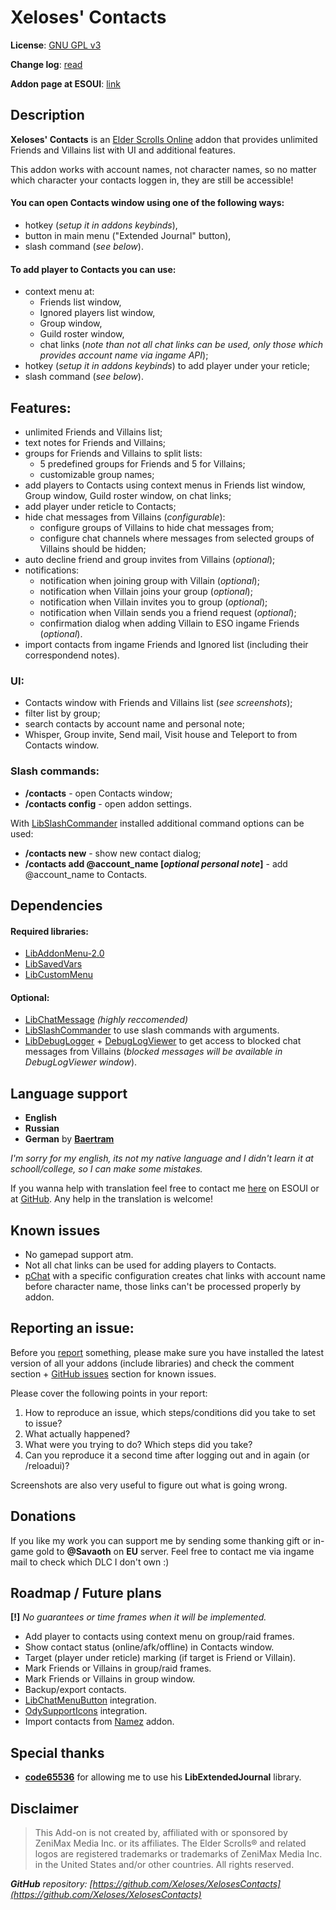 # Xeloses' Contacts

**License**: [GNU GPL v3](https://github.com/Xeloses/XelosesContacts/blob/main/LICENSE)

**Change log**: [read](https://github.com/Xeloses/XelosesContacts/blob/master/CHANGELOG.md)

**Addon page at ESOUI**: [link](https://www.esoui.com/downloads/info4025-XelosesContacts.html)

## Description

**Xeloses' Contacts** is an [Elder Scrolls Online](https://www.elderscrollsonline.com) addon that provides unlimited Friends and Villains list with UI and additional features.

This addon works with account names, not character names, so no matter which character your contacts loggen in, they are still be accessible!

#### You can open Contacts window using one of the following ways:
* hotkey (*setup it in addons keybinds*),
* button in main menu ("Extended Journal" button),
* slash command (*see below*).

#### To add player to Contacts you can use:
* context menu at:
  - Friends list window,
  - Ignored players list window,
  - Group window,
  - Guild roster window,
  - chat links (*note than not all chat links can be used, only those which provides account name via ingame API*);
* hotkey (*setup it in addons keybinds*) to add player under your reticle;
* slash command (*see below*).

## Features:
* unlimited Friends and Villains list;
* text notes for Friends and Villains;
* groups for Friends and Villains to split lists:
  - 5 predefined groups for Friends and 5 for Villains;
  - customizable group names;
* add players to Contacts using context menus in Friends list window, Group window, Guild roster window, on chat links;
* add player under reticle to Contacts;
* hide chat messages from Villains (*configurable*):
  - configure groups of Villains to hide chat messages from;
  - configure chat channels where messages from selected groups of Villains should be hidden;
* auto decline friend and group invites from Villains (*optional*);
* notifications:
  - notification when joining group with Villain (*optional*);
  - notification when Villain joins your group (*optional*);
  - notification when Villain invites you to group (*optional*);
  - notification when Villain sends you a friend request (*optional*);
  - confirmation dialog when adding Villain to ESO ingame Friends (*optional*).
* import contacts from ingame Friends and Ignored list (including their correspondend notes).

### UI:
* Contacts window with Friends and Villains list (*see screenshots*);
* filter list by group;
* search contacts by account name and personal note;
* Whisper, Group invite, Send mail, Visit house and Teleport to from Contacts window.

### Slash commands:
* **/contacts** - open Contacts window;
* **/contacts config** - open addon settings.

With [LibSlashCommander](https://esoui.com/downloads/info1508-LibSlashCommander.html) installed additional command options can be used:
* **/contacts new** - show new contact dialog;
* **/contacts add @account_name [*optional personal note*]** - add @account_name to Contacts.

## Dependencies

#### Required libraries:
* [LibAddonMenu-2.0](https://www.esoui.com/downloads/info7-libaddonmenu.html)
* [LibSavedVars](https://esoui.com/downloads/info2161-LibSavedVars.html)
* [LibCustomMenu](https://www.esoui.com/downloads/info1146-LibCustomMenu.html)

#### Optional:
* [LibChatMessage](https://esoui.com/downloads/info2382-LibChatMessage.html) *(highly reccomended)*
* [LibSlashCommander](https://esoui.com/downloads/info1508-LibSlashCommander.html) to use slash commands with arguments.
* [LibDebugLogger](https://esoui.com/downloads/info2275-LibDebugLogger.html) + [DebugLogViewer](https://esoui.com/downloads/info2389-DebugLogViewer.html) to get access to blocked chat messages from Villains (*blocked messages will be available in DebugLogViewer window*).

## Language support
* **English**
* **Russian**
* **German** by **[Baertram](https://www.esoui.com/forums/member.php?u=2028)**

*I'm sorry for my english, its not my native language and I didn't learn it at schooll/college, so I can make some mistakes.*

If you wanna help with translation feel free to contact me [here](https://www.esoui.com/forums/private.php?do=newpm&u=35044) on ESOUI or at [GitHub](https://github.com/Xeloses/XelosesContacts/issues). Any help in the translation is welcome!

## Known issues
* No gamepad support atm.
* Not all chat links can be used for adding players to Contacts.
* [pChat](https://www.esoui.com/downloads/info93-pChatChatcustomizationamphelplo....html) with a specific configuration creates chat links with account name before character name, those links can't be processed properly by addon.

## Reporting an issue:
Before you [report](https://github.com/Xeloses/XelosesContacts/issues/new?template=bug_report.md) something, please make sure you have installed the latest version of all your addons (include libraries) and check the comment section + [GitHub issues](https://github.com/Xeloses/XelosesContacts/issues) section for known issues.

Please cover the following points in your report:
1) How to reproduce an issue, which steps/conditions did you take to set to issue?
2) What actually happened?
3) What were you trying to do? Which steps did you take?
4) Can you reproduce it a second time after logging out and in again (or /reloadui)?

Screenshots are also very useful to figure out what is going wrong.

## Donations
If you like my work you can support me by sending some thanking gift or in-game gold to **@Savaoth** on **EU** server. Feel free to contact me via ingame mail to check which DLC I don't own :)

## Roadmap / Future plans
**[!]** *No guarantees or time frames when it will be implemented.*

* Add player to contacts using context menu on group/raid frames.
* Show contact status (online/afk/offline) in Contacts window.
* Target (player under reticle) marking (if target is Friend or Villain).
* Mark Friends or Villains in group/raid frames.
* Mark Friends or Villains in group window.
* Backup/export contacts.
* [LibChatMenuButton](https://www.esoui.com/downloads/info3805-LibChatMenuButton.html) integration.
* [OdySupportIcons](https://www.esoui.com/downloads/info2834-OdySupportIcons-GroupRoleIconsMore.html) integration.
* Import contacts from [Namez](https://www.esoui.com/downloads/info3411-Namez-Moreinfowhenyouputyourreticleonotherplayers.html) addon.

## Special thanks
* [**code65536**](https://www.esoui.com/forums/member.php?userid=24346) for allowing me to use his **LibExtendedJournal** library.

## Disclaimer
> This Add-on is not created by, affiliated with or sponsored by ZeniMax Media Inc. or its affiliates. The Elder Scrolls® and related logos are registered trademarks or trademarks of ZeniMax Media Inc. in the United States and/or other countries. All rights reserved.

***GitHub** repository: [https://github.com/Xeloses/XelosesContacts](https://github.com/Xeloses/XelosesContacts)*
